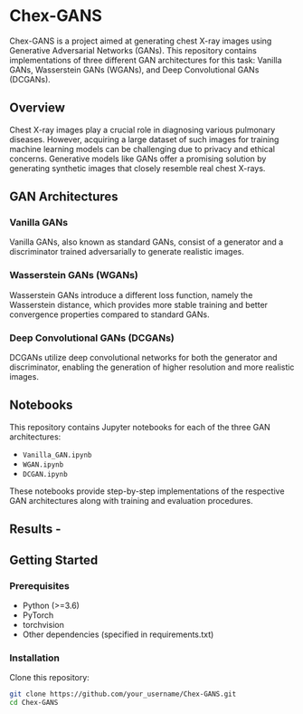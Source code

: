 # Chex-GANS

Chex-GANS is a project aimed at generating chest X-ray images using Generative Adversarial Networks (GANs). This repository contains implementations of three different GAN architectures for this task: Vanilla GANs, Wasserstein GANs (WGANs), and Deep Convolutional GANs (DCGANs).

## Overview

Chest X-ray images play a crucial role in diagnosing various pulmonary diseases. However, acquiring a large dataset of such images for training machine learning models can be challenging due to privacy and ethical concerns. Generative models like GANs offer a promising solution by generating synthetic images that closely resemble real chest X-rays.

## GAN Architectures

### Vanilla GANs

Vanilla GANs, also known as standard GANs, consist of a generator and a discriminator trained adversarially to generate realistic images.

### Wasserstein GANs (WGANs)

Wasserstein GANs introduce a different loss function, namely the Wasserstein distance, which provides more stable training and better convergence properties compared to standard GANs.

### Deep Convolutional GANs (DCGANs)

DCGANs utilize deep convolutional networks for both the generator and discriminator, enabling the generation of higher resolution and more realistic images.

## Notebooks

This repository contains Jupyter notebooks for each of the three GAN architectures:

- `Vanilla_GAN.ipynb`
- `WGAN.ipynb`
- `DCGAN.ipynb`

These notebooks provide step-by-step implementations of the respective GAN architectures along with training and evaluation procedures.

## Results - 



## Getting Started

### Prerequisites

- Python (>=3.6)
- PyTorch
- torchvision
- Other dependencies (specified in requirements.txt)

### Installation

Clone this repository:

```bash
git clone https://github.com/your_username/Chex-GANS.git
cd Chex-GANS
